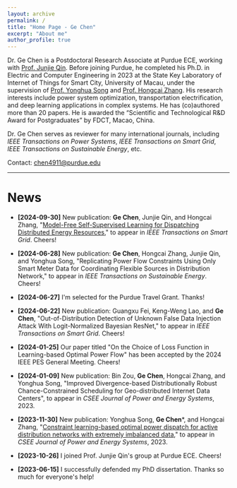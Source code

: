 ```yaml
---
layout: archive
permalink: /
title: "Home Page - Ge Chen"
excerpt: "About me"
author_profile: true
---
```



Dr. Ge Chen is a Postdoctoral Research Associate at Purdue ECE, working with [Prof. Junjie Qin](https://engineering.purdue.edu/people/junjie.qin.1). Before joining Purdue, he completed his Ph.D. in Electric and Computer Engineering in 2023 at the State Key Laboratory of Internet of Things for Smart City, University of Macau, under the supervision of [Prof. Yonghua Song](https://rto.um.edu.mo/biography/) and [Prof. Hongcai Zhang](https://www.fst.um.edu.mo/personal/hczhang/). His research interests include power system optimization, transportation electrification, and deep learning applications in complex systems. He has (co)authored more than 20 papers. He is awarded the “Scientific and Technological R&D Award for Postgraduates” by FDCT, Macao, China. 

Dr. Ge Chen serves as reviewer for many international journals, including *IEEE Transactions on Power Systems*, *IEEE Transactions on Smart Grid*, *IEEE Transactions on Sustainable Energy*, etc. 

Contact: chen4911@purdue.edu

------

News
======

- **[2024-09-30]**  New publication: **Ge Chen**, Junjie Qin, and Hongcai Zhang, "[Model-Free Self-Supervised Learning for Dispatching Distributed Energy Resources](https://ieeexplore.ieee.org/document/10700765)," to appear in *IEEE Transactions on Smart Grid*. Cheers!  

- **[2024-06-28]**  New publication: **Ge Chen**, Hongcai Zhang, Junjie Qin, and Yonghua Song, "Replicating Power Flow Constraints Using Only Smart Meter Data for Coordinating Flexible Sources in Distribution Network," to appear in *IEEE Transactions on Sustainable Energy*. Cheers!  

- **[2024-06-27]**  I'm selected for the Purdue Travel Grant. Thanks!

- **[2024-06-22]**  New publication: Guangxu Fei, Keng-Weng Lao, and **Ge Chen**, "Out-of-Distribution Detection of Unknown False Data Injection Attack With Logit-Normalized Bayesian ResNet," to appear in *IEEE Transactions on Smart Grid*. Cheers!

- **[2024-01-25]**  Our paper titled "On the Choice of Loss Function in Learning-based Optimal Power Flow" has been accepted by the 2024 IEEE PES General Meeting. Cheers! 

- **[2024-01-09]**  New publication: Bin Zou, **Ge Chen**, Hongcai Zhang, and Yonghua Song, "Improved Divergence-based Distributionally Robust Chance-Constrained Scheduling for Geo-distributed Internet Data Centers", to appear in *CSEE Journal of Power and Energy Systems*, 2023. 
- **[2023-11-30]**  New publication: Yonghua Song, **Ge Chen**\*, and Hongcai Zhang, "[Constraint learning-based optimal power dispatch for active distribution networks with extremely imbalanced data](https://ieeexplore.ieee.org/abstract/document/10375977)," to appear in *CSEE Journal of Power and Energy Systems*, 2023.
- **[2023-10-26]**  I joined Prof. Junjie Qin's group at Purdue ECE. Cheers! 
- **[2023-06-15]**  I successfully defended my PhD dissertation. Thanks so much for everyone's help!



